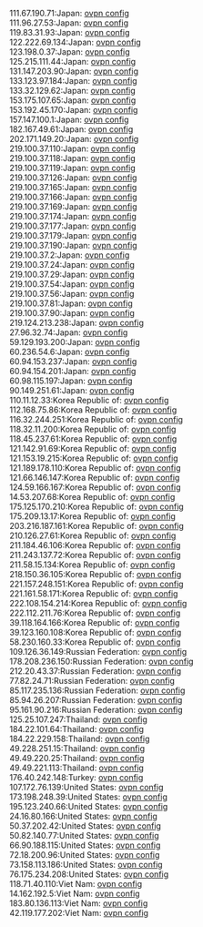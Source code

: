 111.67.190.71:Japan: [ovpn config](vpn/111_67_190_71.ovpn)  
111.96.27.53:Japan: [ovpn config](vpn/111_96_27_53.ovpn)  
119.83.31.93:Japan: [ovpn config](vpn/119_83_31_93.ovpn)  
122.222.69.134:Japan: [ovpn config](vpn/122_222_69_134.ovpn)  
123.198.0.37:Japan: [ovpn config](vpn/123_198_0_37.ovpn)  
125.215.111.44:Japan: [ovpn config](vpn/125_215_111_44.ovpn)  
131.147.203.90:Japan: [ovpn config](vpn/131_147_203_90.ovpn)  
133.123.97.184:Japan: [ovpn config](vpn/133_123_97_184.ovpn)  
133.32.129.62:Japan: [ovpn config](vpn/133_32_129_62.ovpn)  
153.175.107.65:Japan: [ovpn config](vpn/153_175_107_65.ovpn)  
153.192.45.170:Japan: [ovpn config](vpn/153_192_45_170.ovpn)  
157.147.100.1:Japan: [ovpn config](vpn/157_147_100_1.ovpn)  
182.167.49.61:Japan: [ovpn config](vpn/182_167_49_61.ovpn)  
202.171.149.20:Japan: [ovpn config](vpn/202_171_149_20.ovpn)  
219.100.37.110:Japan: [ovpn config](vpn/219_100_37_110.ovpn)  
219.100.37.118:Japan: [ovpn config](vpn/219_100_37_118.ovpn)  
219.100.37.119:Japan: [ovpn config](vpn/219_100_37_119.ovpn)  
219.100.37.126:Japan: [ovpn config](vpn/219_100_37_126.ovpn)  
219.100.37.165:Japan: [ovpn config](vpn/219_100_37_165.ovpn)  
219.100.37.166:Japan: [ovpn config](vpn/219_100_37_166.ovpn)  
219.100.37.169:Japan: [ovpn config](vpn/219_100_37_169.ovpn)  
219.100.37.174:Japan: [ovpn config](vpn/219_100_37_174.ovpn)  
219.100.37.177:Japan: [ovpn config](vpn/219_100_37_177.ovpn)  
219.100.37.179:Japan: [ovpn config](vpn/219_100_37_179.ovpn)  
219.100.37.190:Japan: [ovpn config](vpn/219_100_37_190.ovpn)  
219.100.37.2:Japan: [ovpn config](vpn/219_100_37_2.ovpn)  
219.100.37.24:Japan: [ovpn config](vpn/219_100_37_24.ovpn)  
219.100.37.29:Japan: [ovpn config](vpn/219_100_37_29.ovpn)  
219.100.37.54:Japan: [ovpn config](vpn/219_100_37_54.ovpn)  
219.100.37.56:Japan: [ovpn config](vpn/219_100_37_56.ovpn)  
219.100.37.81:Japan: [ovpn config](vpn/219_100_37_81.ovpn)  
219.100.37.90:Japan: [ovpn config](vpn/219_100_37_90.ovpn)  
219.124.213.238:Japan: [ovpn config](vpn/219_124_213_238.ovpn)  
27.96.32.74:Japan: [ovpn config](vpn/27_96_32_74.ovpn)  
59.129.193.200:Japan: [ovpn config](vpn/59_129_193_200.ovpn)  
60.236.54.6:Japan: [ovpn config](vpn/60_236_54_6.ovpn)  
60.94.153.237:Japan: [ovpn config](vpn/60_94_153_237.ovpn)  
60.94.154.201:Japan: [ovpn config](vpn/60_94_154_201.ovpn)  
60.98.115.197:Japan: [ovpn config](vpn/60_98_115_197.ovpn)  
90.149.251.61:Japan: [ovpn config](vpn/90_149_251_61.ovpn)  
110.11.12.33:Korea Republic of: [ovpn config](vpn/110_11_12_33.ovpn)  
112.168.75.86:Korea Republic of: [ovpn config](vpn/112_168_75_86.ovpn)  
116.32.244.251:Korea Republic of: [ovpn config](vpn/116_32_244_251.ovpn)  
118.32.11.200:Korea Republic of: [ovpn config](vpn/118_32_11_200.ovpn)  
118.45.237.61:Korea Republic of: [ovpn config](vpn/118_45_237_61.ovpn)  
121.142.91.69:Korea Republic of: [ovpn config](vpn/121_142_91_69.ovpn)  
121.153.19.215:Korea Republic of: [ovpn config](vpn/121_153_19_215.ovpn)  
121.189.178.110:Korea Republic of: [ovpn config](vpn/121_189_178_110.ovpn)  
121.66.146.147:Korea Republic of: [ovpn config](vpn/121_66_146_147.ovpn)  
124.59.166.167:Korea Republic of: [ovpn config](vpn/124_59_166_167.ovpn)  
14.53.207.68:Korea Republic of: [ovpn config](vpn/14_53_207_68.ovpn)  
175.125.170.210:Korea Republic of: [ovpn config](vpn/175_125_170_210.ovpn)  
175.209.13.17:Korea Republic of: [ovpn config](vpn/175_209_13_17.ovpn)  
203.216.187.161:Korea Republic of: [ovpn config](vpn/203_216_187_161.ovpn)  
210.126.27.61:Korea Republic of: [ovpn config](vpn/210_126_27_61.ovpn)  
211.184.46.106:Korea Republic of: [ovpn config](vpn/211_184_46_106.ovpn)  
211.243.137.72:Korea Republic of: [ovpn config](vpn/211_243_137_72.ovpn)  
211.58.15.134:Korea Republic of: [ovpn config](vpn/211_58_15_134.ovpn)  
218.150.36.105:Korea Republic of: [ovpn config](vpn/218_150_36_105.ovpn)  
221.157.248.151:Korea Republic of: [ovpn config](vpn/221_157_248_151.ovpn)  
221.161.58.171:Korea Republic of: [ovpn config](vpn/221_161_58_171.ovpn)  
222.108.154.214:Korea Republic of: [ovpn config](vpn/222_108_154_214.ovpn)  
222.112.211.76:Korea Republic of: [ovpn config](vpn/222_112_211_76.ovpn)  
39.118.164.166:Korea Republic of: [ovpn config](vpn/39_118_164_166.ovpn)  
39.123.160.108:Korea Republic of: [ovpn config](vpn/39_123_160_108.ovpn)  
58.230.160.33:Korea Republic of: [ovpn config](vpn/58_230_160_33.ovpn)  
109.126.36.149:Russian Federation: [ovpn config](vpn/109_126_36_149.ovpn)  
178.208.236.150:Russian Federation: [ovpn config](vpn/178_208_236_150.ovpn)  
212.20.43.37:Russian Federation: [ovpn config](vpn/212_20_43_37.ovpn)  
77.82.24.71:Russian Federation: [ovpn config](vpn/77_82_24_71.ovpn)  
85.117.235.136:Russian Federation: [ovpn config](vpn/85_117_235_136.ovpn)  
85.94.26.207:Russian Federation: [ovpn config](vpn/85_94_26_207.ovpn)  
95.161.90.216:Russian Federation: [ovpn config](vpn/95_161_90_216.ovpn)  
125.25.107.247:Thailand: [ovpn config](vpn/125_25_107_247.ovpn)  
184.22.101.64:Thailand: [ovpn config](vpn/184_22_101_64.ovpn)  
184.22.229.158:Thailand: [ovpn config](vpn/184_22_229_158.ovpn)  
49.228.251.15:Thailand: [ovpn config](vpn/49_228_251_15.ovpn)  
49.49.220.25:Thailand: [ovpn config](vpn/49_49_220_25.ovpn)  
49.49.221.113:Thailand: [ovpn config](vpn/49_49_221_113.ovpn)  
176.40.242.148:Turkey: [ovpn config](vpn/176_40_242_148.ovpn)  
107.172.76.139:United States: [ovpn config](vpn/107_172_76_139.ovpn)  
173.198.248.39:United States: [ovpn config](vpn/173_198_248_39.ovpn)  
195.123.240.66:United States: [ovpn config](vpn/195_123_240_66.ovpn)  
24.16.80.166:United States: [ovpn config](vpn/24_16_80_166.ovpn)  
50.37.202.42:United States: [ovpn config](vpn/50_37_202_42.ovpn)  
50.82.140.77:United States: [ovpn config](vpn/50_82_140_77.ovpn)  
66.90.188.115:United States: [ovpn config](vpn/66_90_188_115.ovpn)  
72.18.200.96:United States: [ovpn config](vpn/72_18_200_96.ovpn)  
73.158.113.186:United States: [ovpn config](vpn/73_158_113_186.ovpn)  
76.175.234.208:United States: [ovpn config](vpn/76_175_234_208.ovpn)  
118.71.40.110:Viet Nam: [ovpn config](vpn/118_71_40_110.ovpn)  
14.162.192.5:Viet Nam: [ovpn config](vpn/14_162_192_5.ovpn)  
183.80.136.113:Viet Nam: [ovpn config](vpn/183_80_136_113.ovpn)  
42.119.177.202:Viet Nam: [ovpn config](vpn/42_119_177_202.ovpn)  
